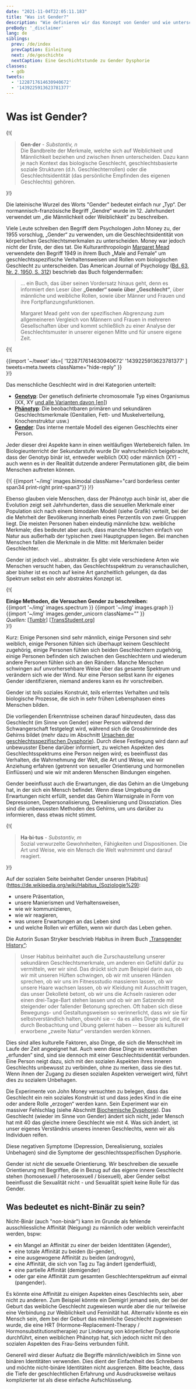 ```yaml
---
date: "2021-11-04T22:05:11.183"
title: "Was ist Gender?"
description: "Wie definieren wir das Konzept von Gender und wie unterscheidet es sich von Sex?"
preBody: '_disclaimer'
lang: de
siblings:
  prev: /de/index
  prevCaption: Einleitung
  next: /de/geschichte
  nextCaption: Eine Geschichtstunde zu Gender Dysphorie
classes:
  - gdb
tweets:
  - '1228717614630940672'
  - '1439225913623781377'
---
```


# Was ist Gender?

{!{
<div class="gutter">
  <blockquote>
    <strong>Gen·der</strong> - <em>Substantiv, n</em><br>
    Die Bandbreite der Merkmale, welche sich auf Weiblichkeit und Männlichkeit beziehen und zwischen ihnen unterscheiden. Dazu kann je nach Kontext das biologische Geschlecht, geschlechtsbasierte soziale Strukturen (d.h. Geschlechterrollen) oder die Geschlechtsidentität (das persönliche Empfinden des eigenen Geschlechts) gehören.
  </blockquote>
</div>
}!}

Die lateinische Wurzel des Worts "Gender" bedeutet einfach nur „Typ“. Der normannisch-französische Begriff „Gendre“ wurde im 12. Jahrhundert verwendet um „die Männlichkeit oder Weiblichkeit“ zu beschreiben. 

Viele Leute schreiben den Begriff dem Psychologen John Money zu, der 1955 vorschlug, „Gender“ zu verwenden, um die Geschlechtsidentität von körperlichen Geschlechtsmerkmalen zu unterscheiden. Money war jedoch nicht der Erste, der dies tat. Die Kulturanthropologin [Margaret Mead](https://de.wikipedia.org/wiki/Margaret_Mead) verwendete den Begriff 1949 in ihrem Buch „Male and Female“ um geschlechtsspezifische Verhaltensweisen und Rollen vom biologischen Geschlecht zu unterscheiden. Das American Journal of Psychology ([Bd. 63, Nr. 2, 1950, S. 312](https://www.jstor.org/stable/1418948)) beschrieb das Buch folgendermaßen:

> … ein Buch, das über seinen Vordersatz hinaus geht, denn es informiert den Leser über **„Gender“ sowie über „Geschlecht“**, über männliche und weibliche Rollen, sowie über Männer und Frauen und ihre Fortpflanzungsfunktionen.
>
> Margaret Mead geht von der spezifischen Abgrenzung zum allgemeineren Vergleich von Männern und Frauen in mehreren Gesellschaften über und kommt schließlich zu einer Analyse der Geschlechtsmuster in unserer eigenen Mitte und für unsere eigene Zeit.

{!{
<div class="gutter">
  {{import '~/tweet' ids=[
    '1228717614630940672'
    '1439225913623781377'
  ] tweets=meta.tweets className="hide-reply" }}
</div>
}!}

Das menschliche Geschlecht wird in drei Kategorien unterteilt:

- **[Genotyp](https://de.wikipedia.org/wiki/Genotyp)**: Der genetisch definierte chromosomale Typ eines Organismus (XX, XY [und alle Varianten davon [en]](https://twitter.com/sciencevet2/status/1035250518870900737?lang=en))
- **[Phänotyp](https://de.wikipedia.org/wiki/Ph%C3%A4notyp)**: Die beobachtbaren primären und sekundären Geschlechtsmerkmale (Genitalien, Fett- und Muskelverteilung, Knochenstruktur usw.)
- **[Gender](https://de.wikipedia.org/wiki/Gender)**: Das interne mentale Modell des eigenen Geschlechts einer Person.

Jeder dieser drei Aspekte kann in einen weitläufigen Wertebereich fallen. Im Biologieunterricht der Sekundarstufe wurde Dir wahrscheinlich beigebracht, dass der Genotyp binär ist, entweder weiblich (XX) oder männlich (XY) - auch wenn es in der Realität dutzende anderer Permutationen gibt, die beim Menschen auftreten können.

{!{ {{import '~/img' images.bimodal className="card borderless center span34 print-right print-span3"}} }!}

Ebenso glauben viele Menschen, dass der Phänotyp auch binär ist, aber die Evolution zeigt seit Jahrhunderten, dass die sexuellen Merkmale einer Population sich nach einem bimodalen Modell (siehe Grafik) verteilt, bei der die Mehrheit der Bevölkerung innerhalb eines Perzentils von zwei Gruppen liegt. Die meisten Personen haben eindeutig männliche bzw. weibliche Merkmale; dies bedeutet aber auch, dass manche Menschen einfach von Natur aus außerhalb der typischen zwei Hauptgruppen liegen. Bei manchen Menschen fallen die Merkmale in die Mitte: mit Merkmalen beider Geschlechter.

Gender ist jedoch viel… abstrakter. Es gibt viele verschiedene Arten wie Menschen versucht haben, das Geschlechtsspektrum zu veranschaulichen, aber bisher ist es noch auf keine Art ganzheitlich gelungen, da das Spektrum selbst ein sehr abstraktes Konzept ist.

{!{
<div class="">
  <div class="card">
    <div class="card-header"><strong>Einige Methoden, die Versuchen Gender zu beschreiben:</strong></div>
    <div class="card-body flex flex-row">
      {{import '~/img' images.spectrum }}
      {{import '~/img' images.graph }}
      {{import '~/img' images.gender_unicorn className="" }}
    </div>
    <div class="card-body">
      <em>Quellen:</em>
      [<a href="https://bahamutzero.tumblr.com/post/56838411871/gender-a-visual-guide-when-most-people-think-of">Tumblr</a>]
      [<a href="http://www.transstudent.org/gender">TransStudent.org</a>]
    </div>
  </div>
</div>
}!}

Kurz: Einige Personen sind sehr männlich, einige Personen sind sehr weiblich, einige Personen fühlen sich überhaupt keinem Geschlecht zugehörig, einige Personen fühlen sich beiden Geschlechtern zugehörig, einige Personen befinden sich zwischen den Geschlechtern und wiederum andere Personen fühlen sich an den Rändern. Manche Menschen schwingen auf unvorhersehbare Weise über das gesamte Spektrum und verändern sich wie der Wind. Nur eine Person selbst kann ihr eigenes Gender identifizieren, niemand anderes kann es ihr vorschreiben.

Gender ist *teils* soziales Konstrukt, *teils* erlerntes Verhalten und teils biologische Prozesse, die sich in sehr frühen Lebensphasen eines Menschen bilden.

Die vorliegenden Erkenntnisse scheinen darauf hinzudeuten, dass das Geschlecht (im Sinne von Gender) einer Person während der Schwangerschaft festgelegt wird, während sich die Grosshirnrinde des Gehirns bildet (mehr dazu im Abschnitt [Ursachen der geschlechtsspezifischen Dysphorie](/de/ursachen)). Durch diese Festlegung wird dann auf unbewusster Ebene darüber informiert, zu welchen Aspekten des Geschlechtsspektrums eine Person neigen wird; es beeinflusst das Verhalten, die Wahrnehmung der Welt, die Art und Weise, wie wir Anziehung erfahren (getrennt von sexueller Orientierung und hormonellen Einflüssen) und wie wir mit anderen Menschen Bindungen eingehen.

Gender beeinflusst auch die Erwartungen, die das Gehirn an die Umgebung hat, in der sich ein Mensch befindet. Wenn diese Umgebung die Erwartungen nicht erfüllt, sendet das Gehirn Warnsignale in Form von Depressionen, Depersonalisierung, Derealisierung und Dissoziation. Dies sind die unbewussten Methoden des Gehirns, um uns darüber zu informieren, dass etwas nicht stimmt.

{!{
<div class="gutter"><blockquote>
  <strong>Ha·bi·tus</strong> - <em>Substantiv, m</em><br>
  Sozial verwurzelte Gewohnheiten, Fähigkeiten und Dispositionen. Die Art und Weise, wie ein Mensch die Welt wahrnimmt und darauf reagiert.
</blockquote></div>
}!}

Auf der sozialen Seite beinhaltet Gender unseren [Habitus](https://de.wikipedia.org/wiki/Habitus_(Soziologie%29):

- unsere Präsentation,
- unsere Manierismen und Verhaltensweisen,
- wie wir kommunizieren,
- wie wir reagieren,
- was unsere Erwartungen an das Leben sind
- und welche Rollen wir erfüllen, wenn wir durch das Leben gehen.

Die Autorin Susan Stryker beschrieb Habitus in ihrem Buch [„Transgender History“](https://smile.amazon.com/Transgender-History-second-Todays-Revolution/dp/158005689X):

> Unser Habitus beinhaltet auch die Zurschaustellung unserer sekundären Geschlechtsmerkmale, um anderen ein Gefühl dafür zu vermitteln, wer wir sind. Das drückt sich zum Beispiel darin aus, ob wir mit unseren Hüften schwingen, ob wir mit unseren Händen sprechen, ob wir uns im Fitnessstudio massieren lassen, ob wir unsere Haare wachsen lassen, ob wir Kleidung mit Ausschnitt tragen, das unser Dekolleté betont, ob wir uns die Achseln rasieren oder einen drei-Tage-Bart stehen lassen und ob wir am Satzende mit steigender oder fallender Betonung sprechen. Oft haben sich diese Bewegungs- und Gestaltungsweisen so verinnerlicht, dass wir sie für selbstverständlich halten, obwohl sie -- da es alles Dinge sind, die wir durch Beobachtung und Übung gelernt haben -- besser als kulturell erworbene „zweite Natur“ verstanden werden können.

Dies sind alles kulturelle Faktoren, also Dinge, die sich die Menschheit im Laufe der Zeit angeeignet hat. Auch wenn diese Dinge im wesentlichen „erfunden“ sind, sind sie dennoch mit einer Geschlechtsidentität verbunden. Eine Person neigt dazu, sich mit den sozialen Aspekten ihres inneren Geschlechts unbewusst zu verbinden, ohne zu merken, dass sie dies tut. Wenn ihnen der Zugang zu diesen sozialen Aspekten verweigert wird, führt dies zu sozialem Unbehagen.

Die Experimente von John Money versuchten zu belegen, dass das Geschlecht ein rein soziales Konstrukt ist und dass jedes Kind in die eine oder andere Rolle „erzogen“ werden kann. Sein Experiment war ein massiver Fehlschlag (siehe Abschnitt [Biochemische Dysphorie](/de/biochemische-dysphorie)). Das Geschlecht (wieder im Sinne von Gender) ändert sich nicht, jeder Mensch hat mit 40 das gleiche innere Geschlecht wie mit 4. Was sich ändert, ist unser eigenes Verständnis unseres inneren Geschlechts, wenn wir als Individuen reifen.

Diese negativen Symptome (Depression, Derealisierung, soziales Unbehagen) sind die Symptome der geschlechtsspezifischen Dysphorie.

Gender ist *nicht* die sexuelle Orientierung. Wir beschreiben die sexuelle Orientierung mit Begriffen, die in Bezug auf das eigene innere Geschlecht stehen (homosexuell / heterosexuell / bisexuell), aber Gender selbst beeinflusst die Sexualität nicht - und Sexualität spielt keine Rolle für das Gender.

## Was bedeutet es nicht-Binär zu sein?

Nicht-Binär (auch "non-binär") kann im Grunde als fehlende ausschliessliche Affinität (Neigung) zu männlich oder weiblich vereinfacht werden, bspw:
- ein Mangel an Affinität zu einer der beiden Identitäten (Agender),
- eine totale Affinität zu beiden (bi-gender),
- eine ausgewogene Affinität zu beiden (androgyn),
- eine Affinität, die sich von Tag zu Tag ändert (genderfluid), 
- eine partielle Affinität (demigender) 
- oder gar eine Affinität zum gesamten Geschlechterspektrum auf einmal (pangender).

Es könnte eine Affinität zu einigen Aspekten eines Geschlechts sein, aber nicht zu anderen. Zum Beispiel könnte ein Demigirl jemand sein, der bei der Geburt das weibliche Geschlecht zugewiesen wurde aber die nur teilweise eine Verbindung zur Weiblichkeit und Feminität hat. Alternativ könnte es ein Mensch sein, dem bei der Geburt das männliche Geschlecht zugewiesen wurde, die eine HRT (Hormone-Replacement-Therapy / Hormonsubstitutionstherapie) zur Linderung von körperlicher Dysphorie durchführt, einen weiblichen Phänotyp hat, sich jedoch nicht mit den sozialen Aspekten des Frau-Seins verbunden fühlt.

Generell wird dieser Aufsatz die Begriffe männlich/weiblich im Sinne von binären Identitäten verwenden. Dies dient der Einfachheit des Schreibens und möchte nicht-binäre Identitäten nicht ausgrenzen. Bitte beachte, dass die Tiefe der geschlechtlichen Erfahrung und Ausdrucksweise weitaus komplizierter ist als diese einfache Aufschlüsselung.
